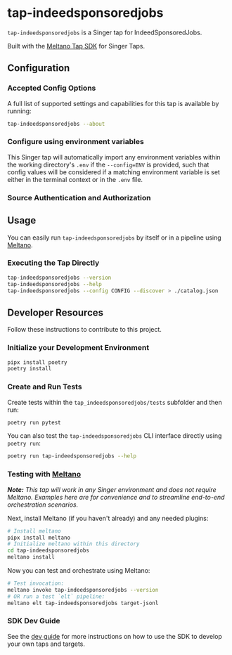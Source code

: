 # tap-indeedsponsoredjobs

`tap-indeedsponsoredjobs` is a Singer tap for IndeedSponsoredJobs.

Built with the [Meltano Tap SDK](https://sdk.meltano.com) for Singer Taps.

<!--

Developer TODO: Update the below as needed to correctly describe the install procedure. For instance, if you do not have a PyPi repo, or if you want users to directly install from your git repo, you can modify this step as appropriate.

## Installation

Install from PyPi:

```bash
pipx install tap-indeedsponsoredjobs
```

Install from GitHub:

```bash
pipx install git+https://github.com/ORG_NAME/tap-indeedsponsoredjobs.git@main
```

-->

## Configuration

### Accepted Config Options

<!--
Developer TODO: Provide a list of config options accepted by the tap.

This section can be created by copy-pasting the CLI output from:

```
tap-indeedsponsoredjobs --about --format=markdown
```
-->

A full list of supported settings and capabilities for this
tap is available by running:

```bash
tap-indeedsponsoredjobs --about
```

### Configure using environment variables

This Singer tap will automatically import any environment variables within the working directory's
`.env` if the `--config=ENV` is provided, such that config values will be considered if a matching
environment variable is set either in the terminal context or in the `.env` file.

### Source Authentication and Authorization

<!--
Developer TODO: If your tap requires special access on the source system, or any special authentication requirements, provide those here.
-->

## Usage

You can easily run `tap-indeedsponsoredjobs` by itself or in a pipeline using [Meltano](https://meltano.com/).

### Executing the Tap Directly

```bash
tap-indeedsponsoredjobs --version
tap-indeedsponsoredjobs --help
tap-indeedsponsoredjobs --config CONFIG --discover > ./catalog.json
```

## Developer Resources

Follow these instructions to contribute to this project.

### Initialize your Development Environment

```bash
pipx install poetry
poetry install
```

### Create and Run Tests

Create tests within the `tap_indeedsponsoredjobs/tests` subfolder and
  then run:

```bash
poetry run pytest
```

You can also test the `tap-indeedsponsoredjobs` CLI interface directly using `poetry run`:

```bash
poetry run tap-indeedsponsoredjobs --help
```

### Testing with [Meltano](https://www.meltano.com)

_**Note:** This tap will work in any Singer environment and does not require Meltano.
Examples here are for convenience and to streamline end-to-end orchestration scenarios._

<!--
Developer TODO:
Your project comes with a custom `meltano.yml` project file already created. Open the `meltano.yml` and follow any "TODO" items listed in
the file.
-->

Next, install Meltano (if you haven't already) and any needed plugins:

```bash
# Install meltano
pipx install meltano
# Initialize meltano within this directory
cd tap-indeedsponsoredjobs
meltano install
```

Now you can test and orchestrate using Meltano:

```bash
# Test invocation:
meltano invoke tap-indeedsponsoredjobs --version
# OR run a test `elt` pipeline:
meltano elt tap-indeedsponsoredjobs target-jsonl
```

### SDK Dev Guide

See the [dev guide](https://sdk.meltano.com/en/latest/dev_guide.html) for more instructions on how to use the SDK to
develop your own taps and targets.
